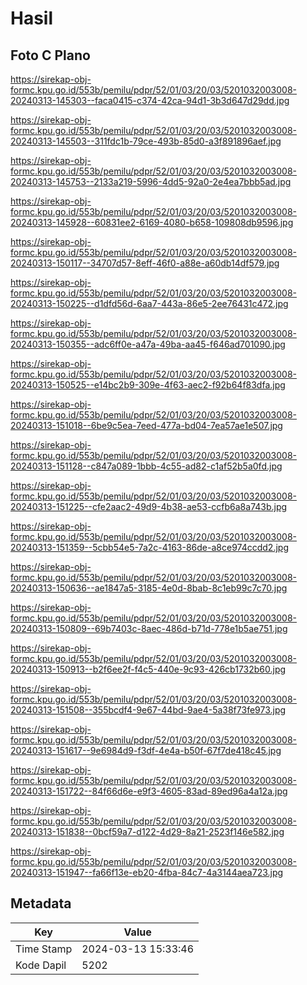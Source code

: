 # Hasil

## Foto C Plano

https://sirekap-obj-formc.kpu.go.id/553b/pemilu/pdpr/52/01/03/20/03/5201032003008-20240313-145303--faca0415-c374-42ca-94d1-3b3d647d29dd.jpg

https://sirekap-obj-formc.kpu.go.id/553b/pemilu/pdpr/52/01/03/20/03/5201032003008-20240313-145503--311fdc1b-79ce-493b-85d0-a3f891896aef.jpg

https://sirekap-obj-formc.kpu.go.id/553b/pemilu/pdpr/52/01/03/20/03/5201032003008-20240313-145753--2133a219-5996-4dd5-92a0-2e4ea7bbb5ad.jpg

https://sirekap-obj-formc.kpu.go.id/553b/pemilu/pdpr/52/01/03/20/03/5201032003008-20240313-145928--60831ee2-6169-4080-b658-109808db9596.jpg

https://sirekap-obj-formc.kpu.go.id/553b/pemilu/pdpr/52/01/03/20/03/5201032003008-20240313-150117--34707d57-8eff-46f0-a88e-a60db14df579.jpg

https://sirekap-obj-formc.kpu.go.id/553b/pemilu/pdpr/52/01/03/20/03/5201032003008-20240313-150225--d1dfd56d-6aa7-443a-86e5-2ee76431c472.jpg

https://sirekap-obj-formc.kpu.go.id/553b/pemilu/pdpr/52/01/03/20/03/5201032003008-20240313-150355--adc6ff0e-a47a-49ba-aa45-f646ad701090.jpg

https://sirekap-obj-formc.kpu.go.id/553b/pemilu/pdpr/52/01/03/20/03/5201032003008-20240313-150525--e14bc2b9-309e-4f63-aec2-f92b64f83dfa.jpg

https://sirekap-obj-formc.kpu.go.id/553b/pemilu/pdpr/52/01/03/20/03/5201032003008-20240313-151018--6be9c5ea-7eed-477a-bd04-7ea57ae1e507.jpg

https://sirekap-obj-formc.kpu.go.id/553b/pemilu/pdpr/52/01/03/20/03/5201032003008-20240313-151128--c847a089-1bbb-4c55-ad82-c1af52b5a0fd.jpg

https://sirekap-obj-formc.kpu.go.id/553b/pemilu/pdpr/52/01/03/20/03/5201032003008-20240313-151225--cfe2aac2-49d9-4b38-ae53-ccfb6a8a743b.jpg

https://sirekap-obj-formc.kpu.go.id/553b/pemilu/pdpr/52/01/03/20/03/5201032003008-20240313-151359--5cbb54e5-7a2c-4163-86de-a8ce974ccdd2.jpg

https://sirekap-obj-formc.kpu.go.id/553b/pemilu/pdpr/52/01/03/20/03/5201032003008-20240313-150636--ae1847a5-3185-4e0d-8bab-8c1eb99c7c70.jpg

https://sirekap-obj-formc.kpu.go.id/553b/pemilu/pdpr/52/01/03/20/03/5201032003008-20240313-150809--69b7403c-8aec-486d-b71d-778e1b5ae751.jpg

https://sirekap-obj-formc.kpu.go.id/553b/pemilu/pdpr/52/01/03/20/03/5201032003008-20240313-150913--b2f6ee2f-f4c5-440e-9c93-426cb1732b60.jpg

https://sirekap-obj-formc.kpu.go.id/553b/pemilu/pdpr/52/01/03/20/03/5201032003008-20240313-151508--355bcdf4-9e67-44bd-9ae4-5a38f73fe973.jpg

https://sirekap-obj-formc.kpu.go.id/553b/pemilu/pdpr/52/01/03/20/03/5201032003008-20240313-151617--9e6984d9-f3df-4e4a-b50f-67f7de418c45.jpg

https://sirekap-obj-formc.kpu.go.id/553b/pemilu/pdpr/52/01/03/20/03/5201032003008-20240313-151722--84f66d6e-e9f3-4605-83ad-89ed96a4a12a.jpg

https://sirekap-obj-formc.kpu.go.id/553b/pemilu/pdpr/52/01/03/20/03/5201032003008-20240313-151838--0bcf59a7-d122-4d29-8a21-2523f146e582.jpg

https://sirekap-obj-formc.kpu.go.id/553b/pemilu/pdpr/52/01/03/20/03/5201032003008-20240313-151947--fa66f13e-eb20-4fba-84c7-4a3144aea723.jpg


## Metadata

| Key        | Value               |
| ---------- | ------------------- |
| Time Stamp | 2024-03-13 15:33:46 |
| Kode Dapil | 5202                |



